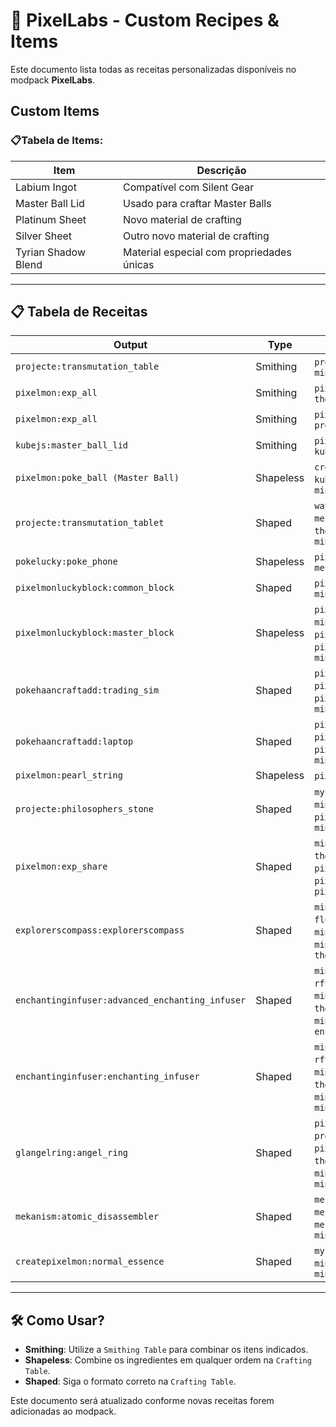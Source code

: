 # 📜 PixelLabs - Custom Recipes & Items

Este documento lista todas as receitas personalizadas disponíveis no modpack **PixelLabs**.
## Custom Items

### 📋Tabela de Items:
| Item           | Descrição|
|---------------------|--------------------|
| Labium Ingot       | Compatível com Silent Gear|
| Master Ball Lid    | Usado para craftar Master Balls|
| Platinum Sheet     | Novo material de crafting|
| Silver Sheet       | Outro novo material de crafting|
| Tyrian Shadow Blend | Material especial com propriedades únicas|

---

## 📋 Tabela de Receitas

| Output | Type | Ingredients |
|--------|------|-------------|
| `projecte:transmutation_table` | Smithing | `projecte:philosophers_stone` + `minecraft:netherite_block` |
| `pixelmon:exp_all` | Smithing | `pixelmon:exp_share` + `thermal:upgrade_augment_3` |
| `pixelmon:exp_all` | Smithing | `pixelmon:exp_share` + `projecte:philosophers_stone` |
| `kubejs:master_ball_lid` | Smithing | `pixelmon:poke_ball_lid (Ultra Ball)` + `kubejs:tyrian_shadow_blend` |
| `pixelmon:poke_ball (Master Ball)` | Shapeless | `createpixelmon:radiant_base` + `kubejs:master_ball_lid` + `minecraft:stone_button` |
| `projecte:transmutation_tablet` | Shaped | `waystones:warp_dust`, `mekanism:teleportation_core`, `thermal:enderium_ingot`, `minecraft:enchanting_table` |
| `pokelucky:poke_phone` | Shapeless | `pixelmon:camera`, `minecraft:glass`, `mekanism:energy_tablet` |
| `pixelmonluckyblock:common_block` | Shaped | `pixelmon:poke_ball`, `minecraft:gold_ingot` |
| `pixelmonluckyblock:master_block` | Shapeless | `pixelmon:fire_gem`, `minecraft:netherite_ingot`, `pixelmon:wishing_piece`, `pixelmon:amethyst`, `minecraft:ender_chest` |
| `pokehaancraftadd:trading_sim` | Shaped | `pixelmon:cooked_red_apricorn`, `pixelmon:poke_ball`, `thermal:iron_gear`, `pixelmon:red_trade_machine`, `minecraft:redstone_block` |
| `pokehaancraftadd:laptop` | Shaped | `pixelmon:cooked_red_apricorn`, `pixelmon:poke_ball`, `thermal:iron_gear`, `pixelmon:red_pc`, `minecraft:redstone_block` |
| `pixelmon:pearl_string` | Shapeless | `pixelmon:pearl` x3 |
| `projecte:philosophers_stone` | Shaped | `mysticalagriculture:supremium_essence`, `minecraft:nether_star`, `pixelmon:wishing_piece`, `minecraft:dragon_egg` |
| `pixelmon:exp_share` | Shaped | `minecraft:ender_pearl`, `thermal:electrum_gear`, `pixelmon:rare_candy`, `pixelmon:l_exp_candy`, `pixelmon:aluminium_plate` |
| `explorerscompass:explorerscompass` | Shaped | `minecraft:ender_pearl`, `fluxnetworks:flux_dust`, `minecraft:netherite_ingot`, `minecraft:compass`, `pixelmon:amethyst`, `thermal:invar_gear` |
| `enchantinginfuser:advanced_enchanting_infuser` | Shaped | `minecraft:book`, `rftoolsbase:infused_diamond`, `minecraft:netherite_ingot`, `thermal:signalum_ingot`, `minecraft:obsidian`, `enchantinginfuser:enchanting_infuser` |
| `enchantinginfuser:enchanting_infuser` | Shaped | `minecraft:book`, `rftoolsbase:infused_diamond`, `minecraft:emerald`, `thermal:signalum_ingot`, `minecraft:obsidian`, `minecraft:enchanting_table` |
| `glangelring:angel_ring` | Shaped | `pixelmon:mental_herb`, `projecte:dark_matter`, `pixelmon:white_herb`, `thermal:lumium_ingot`, `minecraft:elytra`, `minecraft:nether_star` |
| `mekanism:atomic_disassembler` | Shaped | `mekanism:alloy_infused`, `mekanism:energy_tablet`, `mekanism:alloy_atomic`, `minecraft:netherite_pickaxe` |
| `createpixelmon:normal_essence` | Shaped | `mysticalagriculture:inferium_essence`, `minecraft:iron_ingot`, `minecraft:slime_ball` |

---

## 🛠️ Como Usar?
- **Smithing**: Utilize a `Smithing Table` para combinar os itens indicados.
- **Shapeless**: Combine os ingredientes em qualquer ordem na `Crafting Table`.
- **Shaped**: Siga o formato correto na `Crafting Table`.

Este documento será atualizado conforme novas receitas forem adicionadas ao modpack.
